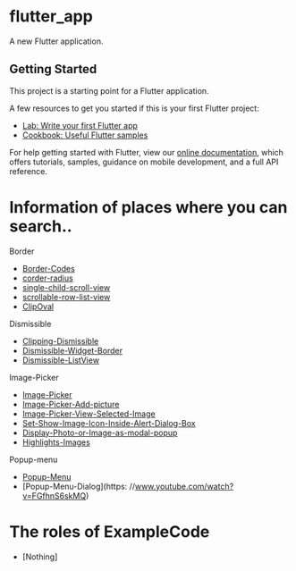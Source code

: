 # flutter_app

A new Flutter application.

## Getting Started

This project is a starting point for a Flutter application.

A few resources to get you started if this is your first Flutter project:

- [Lab: Write your first Flutter app](https://flutter.dev/docs/get-started/codelab)
- [Cookbook: Useful Flutter samples](https://flutter.dev/docs/cookbook)

For help getting started with Flutter, view our
[online documentation](https://flutter.dev/docs), which offers tutorials,
samples, guidance on mobile development, and a full API reference.


# Information of places where you can search..

Border
- [Border-Codes](https://stackoverflow.com/questions/58350235/add-border-to-a-container-with-borderradius-in-flutter)
- [corder-radius](https://stackoverflow.com/questions/50008737/flutter-corner-radius-with-transparent-background)
- [single-child-scroll-view](https://stackoverflow.com/questions/56131101/how-to-place-a-listview-inside-a-singlechildscrollview-but-prevent-them-from-scr)
- [scrollable-row-list-view](https://stackoverflow.com/questions/50762079/flutter-listview-scrollable-row)
- [ClipOval](https://stackoverflow.com/questions/50603767/flutter-circle-file-image-with-clip-oval)

Dismissible
- [Clipping-Dismissible](https://github.com/flutter/flutter/issues/56812)
- [Dismissible-Widget-Border](https://stackoverflow.com/questions/57542470/how-to-fix-this-dismissible-widget-border)
- [Dismissible-ListView](https://medium.com/@maffan/how-to-make-a-dismissible-listview-in-flutter-a9f730a751be)

Image-Picker
- [Image-Picker](https://pub.dev/packages/image_picker)
- [Image-Picker-Add-picture](https://medium.com/fabcoding/adding-an-image-picker-in-a-flutter-app-pick-images-using-camera-and-gallery-photos-7f016365d856)
- [Image-Picker-View-Selected-Image](https://stackoverflow.com/questions/56885714/showing-selected-image-in-alert-dialog-in-flutter)
- [Set-Show-Image-Icon-Inside-Alert-Dialog-Box](https://flutter-examples.com/show-image-icon-inside-alert-dialog/)
- [Display-Photo-or-Image-as-modal-popup](https://stackoverflow.com/questions/60047676/flutter-display-photo-or-image-as-modal-popup)
- [Highlights-Images](https://stackoverflow.com/questions/46046134/how-do-i-make-a-button-with-an-image-in-flutter-that-highlights-while-someone-is)

Popup-menu
- [Popup-Menu](https://www.developerlibs.com/2018/06/flutter-event-alert-with-pop-up.html)
- [Popup-Menu-Dialog](https: //www.youtube.com/watch?v=FGfhnS6skMQ)


# The roles of ExampleCode

- [Nothing]
